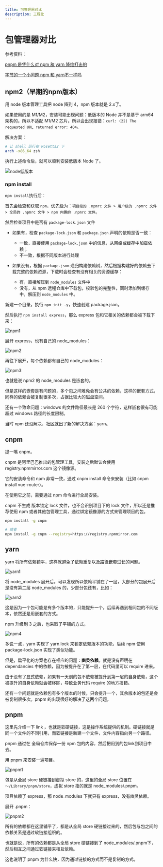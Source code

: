 ```yaml
---
title: 包管理器对比
description: 工程化
---
```


# 包管理器对比

参考资料：

[pnpm 是凭什么对 npm 和 yarn 降维打击的](https://juejin.cn/post/7127295203177676837?searchId=2024041511322371710C19C3A2AC7C68A4)

[字节的一个小问题 npm 和 yarn不一样吗](https://juejin.cn/post/7060844948316225572?searchId=2024041511322371710C19C3A2AC7C68A4)

## npm2（早期的npm版本）

用 node 版本管理工具把 node 降到 4，npm 版本就是 2.x了。

如果使用的是 M1/M2，安装可能出现问题：低版本的 Node 并不是基于 arm64 架构的，所以不适配 M1/M2 芯片，所以会出现报错：`curl: (22) The requested URL returned error: 404`。

解决方案：

```sh
# 让 shell 运行在 Rosetta2 下
arch -x86_64 zsh
```

执行上述命令后，就可以顺利安装低版本 Node 了。

![node低版本](/imgs/summary-middle/engineering/package_mng_node_version.png)

### npm install

`npm install`执行后：

首先会检查和获取 `npm`，优先级为：`项目级的 .npmrc 文件 > 用户级的 .npmrc 文件 > 全局的 .npmrc 文件 > npm 内置的 .npmrc 文件`。

然后检查项目中是否有 `package-lock.json` 文件

* 如果有，检查 `package-lock.json` 和 `package.json` 声明的依赖是否一致：

  * 一致，直接使用 `package-lock.json` 中的信息，从网络或缓存中加载依赖；
  * 不一致，根据不同版本进行处理

* 如果没有，根据 `package.json` 递归构建依赖树，然后根据构建好的依赖去下载完整的依赖资源，下载时会检查有没有相关的资源缓存：

  * 有，直接解压到 `node_modules` 文件中
  * 没有，从 npm 远程仓库中下载包，校验包的完整性，同时添加到缓存中，解压到 `node_modules` 中。

新建一个目录，执行 `npm init -y`，快速创建 package.json。

然后执行 `npm install express`，那么 express 包和它相关的依赖都会被下载下来：

![npm1](/imgs/summary-middle/engineering/package_mng_npm1.png)

展开 express，也有自己的 node_modules：

![npm2](/imgs/summary-middle/engineering/package_mng_npm2.png)

再往下展开，每个依赖都有自己的 node_modules：

![npm3](/imgs/summary-middle/engineering/package_mng_npm3.png)

也就是说 npm2 的 node_modules 是嵌套的。

但是这样的嵌套是有问题的，多个包之间难免会有公共的依赖，这样的嵌套方式，同样的依赖会被复制很多次，占据比较大的磁盘空间。

还有一个致命问题：windows 的文件路径最长是 260 个字符，这样嵌套很有可能超过 windows 路径的长度限制。

当时 npm 还没解决，社区就出了新的解决方案：yarn。

## cnpm

提一嘴 cnpm。

cnpm 是阿里巴巴推出的包管理工具，安装之后默认会使用 registry.npmmirror.com 这个镜像源。

它的安装命令和 npm 非常一致，通过 cnpm install 命令来安装（比如 cnpm install vue-router）。

在使用它之前，需要通过 npm 命令进行全局安装。

cnpm 不生成 版本锁定 lock 文件，也不会识别项目下的 lock 文件，所以还是推荐使用 npm 或者其他包管理工具，通过绑定镜像源的方式来管理项目的包。

```sh
npm install -g cnpm

# 或者
npm install -g cnpm --registry=https://registry.npmmirror.com
```

## yarn

yarn 将所有依赖铺平，这样就避免了依赖重复以及路径嵌套过长的问题。

![yarn1](/imgs/summary-middle/engineering/package_mng_yarn1.png)

将 node_modules 展开后，可以发现所以依赖平铺在了一层，大部分的包展开后是没有第二层 node_modules 的，少部分包还有，比如：

![yarn2](/imgs/summary-middle/engineering/package_mng_yarn2.png)

这是因为一个包可能是有多个版本的，只能提升一个，后续再遇到相同包的不同版本，依然还是用嵌套的方式。

npm 升级到 3 之后，也采取了平铺的方式。

![npm4](/imgs/summary-middle/engineering/package_mng_npm4.png)

多说一点，yarn 实现了 yarn.lock 来锁定依赖版本的功能，后续 npm 使用 package-lock.json 实现了类似功能。

但是，扁平化的方案也存在相应的问题：**幽灵依赖**。就是没有声明在 dependancies 中的依赖，因为被提升在了第一层，在代码里可以 require 进来。

由于没有了显式依赖，如果有一天别的包不依赖被提升到第一层的自身依赖，这个被提升的自身依赖就会被移除，导致业务代码 require 的地方报错。

还有一个问题就是依赖包有多个版本的时候，只会提升一个，其余版本的包还是会被复制很多次。pnpm 的出现很好的解决了这两个问题。

## pnpm

这里先介绍一下 link ，也就是软硬链接，这是操作系统提供的机制。硬链接就是同一个文件的不同引用，而软链接是新建一个文件，文件内容指向另一个路径。

pnpm 通过在 全局仓库保存一份 npm 包的内容，然后把用到的包link到项目中去。

用 pnpm 来安装一遍项目。

![pnpm1](/imgs/summary-middle/engineering/package_mng_pnpm1.png)

包是从全局 store 硬链接到虚拟 store 的，这里的全局 store 位置在 `～/Library/pnpm/store`，虚拟 store 指的就是 node_modules/.pnpm。

项目依赖了 express，那 node_modules 下就只有 express，没有幽灵依赖。

展开 .pnpm：

![pnpm2](/imgs/summary-middle/engineering/package_mng_pnpm2.png)

所有的依赖都在这里铺平了，都是从全局 store 硬链接过来的，然后包与包之间的依赖关系是通过软链接组织的。

也就是说，所有的依赖都是从全局 store 硬链接到了 node_modules/.pnpm下，然后相互之间通过软链接来相互依赖。

这也说明了 pnpm 为什么快，因为通过链接的方式而不是复制的方式。
